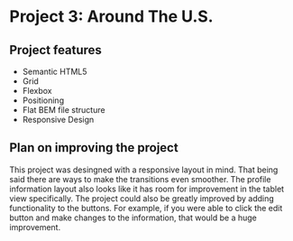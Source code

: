 # Project 3: Around The U.S.

## Project features

- Semantic HTML5
- Grid
- Flexbox
- Positioning
- Flat BEM file structure
- Responsive Design

## Plan on improving the project

This project was desingned with a responsive layout in mind. That being said there are ways to make the transitions even smoother. The profile information layout also looks like it has room for improvement in the tablet view specifically. The project could also be greatly improved by adding functionality to the buttons. For example, if you were able to click the edit button and make changes to the information, that would be a huge improvement.
